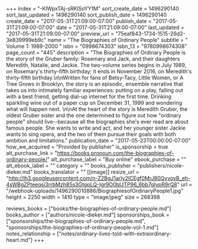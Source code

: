 +++
index = "-KlWpxTAj-sRKlSoYY1M"
sort_create_date = 1496290140
sort_last_updated = 1496290140
sort_publish_date = 1496290140
create_date = "2017-05-31T21:09:00-07:00"
publish_date = "2017-05-31T21:09:00-07:00"
date = "2017-05-31T21:09:00-07:00"
last_updated = "2017-05-31T21:09:00-07:00"
preview_url = "75eaf843-1734-1515-26d2-3e839999eb9c"
name = "The Biographies of Ordinary People"
subtitle = " Volume 1: 1989-2000 "
isbn = "0998674303"
isbn_13 = "9780998674308"
page_count = "445"
description = "The Biographies of Ordinary People is the story of the Gruber family: Rosemary and Jack, and their daughters Meredith, Natalie, and Jackie. The two-volume series begins in July 1989, on Rosemary's thirty-fifth birthday; it ends in November 2016, on Meredith's thirty-fifth birthday.\n\nWritten for fans of Betsy-Tacy, Little Women, or A Tree Grows in Brooklyn, the story is an episodic, ensemble narrative that takes us into intimately familiar experiences: putting on a play, falling out with a best friend, getting dial-up internet for the first time. Drinking sparkling wine out of a paper cup on December 31, 1999 and wondering what will happen next. \n\nAt the heart of the story is Meredith Gruber, the oldest Gruber sister and the one determined to figure out how \"ordinary people\" should live--because all the biographies she's ever read are about famous people. She wants to write and act, and her younger sister Jackie wants to sing opera, and the two of them pursue their goals with both ambition and limitations."
publication_date = "2017-05-23T00:00:00-07:00"
how_we_acquired = "Provided by publisher"
is_sponsorship = true
alt_purchase_link = "https://books.pronoun.com/the-biographies-of-ordinary-people/"
alt_purchase_label = "Buy online"
ebook_purchase = ""
alt_ebook_label = ""
category = ""
books_publisher = "publishers/nicole-dieker.md"
books_translator = ""
[[image]]
resize_url = "http://lh3.googleusercontent.com/n-Z2BgJ1arIy2ICEgf0MrJ80QvvovB_eh-4sWBgZPteeqsi3rrbMzh85s3GtgpLQ-Igr9O0bIJTP96_6bb7gIypR9rQ8"
url = "/webhook-uploads/1496290010886/BiographiesofOrdinaryPeople1.jpg"
height = 2250
width = 1410
type = "image/jpeg"
size = 268398

reviews_books = ["books/the-biographies-of-ordinary-people.md"]
books_author = ["authors/nicole-dieker.md"]
sponsorships_book = ["sponsorships/the-biographies-of-ordinary-people.md", "sponsorships/the-biographies-of-ordinary-people-vol-1.md"]
notes_relationship = ["notes/ordinary-lives-told-with-extraordinary-heart.md"]
+++
